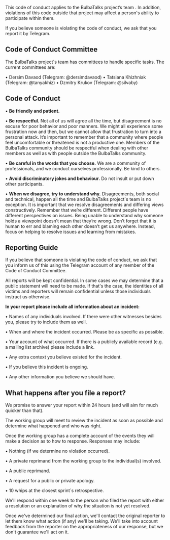 This code of conduct applies to the BulbaTalks project’s team . In addition, violations of this code outside that project may affect a person's ability to participate within them.

If you believe someone is violating the code of conduct, we ask that you report it by Telegram.

## Code of Conduct Committee

The BulbaTalks project`s team has committees to handle specific tasks. The current committees are:

•  Dersim Davaod  (Telegram: @dersimdavaod)
•  Tatsiana Khizhniak (Telegram: @tanyakhiz)
•  Dzmitry Krukov (Telegram: @silvaby)

## Code of Conduct

•  **Be friendly and patient.**

•  **Be respectful.** Not all of us will agree all the time, but disagreement is no excuse for poor behavior and poor manners. We might all experience some frustration now and then, but we cannot allow that frustration to turn into a personal attack. It’s important to remember that a community where people feel uncomfortable or threatened is not a productive one. Members of the BulbaTalks community should be respectful when dealing with other members as well as with people outside the BulbaTalks community.

•  **Be careful in the words that you choose.** We are a community of professionals, and we conduct ourselves professionally. Be kind to others. 

•  **Avoid discriminatory jokes and behaviour.** Do not insult or put down other participants. 

•  **When we disagree, try to understand why.** Disagreements, both social and technical, happen all the time and BulbaTalks project`s team is no exception. It is important that we resolve disagreements and differing views constructively. Remember that we’re different. Different people have different perspectives on issues. Being unable to understand why someone holds a viewpoint doesn’t mean that they’re wrong. Don’t forget that it is human to err and blaming each other doesn’t get us anywhere. Instead, focus on helping to resolve issues and learning from mistakes.

## Reporting Guide

If you believe that someone is violating the code of conduct, we ask that you inform us of this using the Telegram account of any member of the Code of Conduct Committee.

All reports will be kept confidential. In some cases we may determine that a public statement will need to be made. If that's the case, the identities of all victims and reporters will remain confidential unless those individuals instruct us otherwise.

**In your report please include all information about an incident:**

•  Names of any individuals involved. If there were other witnesses besides you, please try to include them as well.

•  When and where the incident occurred. Please be as specific as possible.

•  Your account of what occurred. If there is a publicly available record (e.g. a mailing list archive) please include a link.

•  Any extra context you believe existed for the incident.

•  If you believe this incident is ongoing.

•  Any other information you believe we should have.

## What happens after you file a report?

We promise to answer your report within 24 hours (and will aim for much quicker than that).

The working group will meet to review the incident as soon as possible and determine what happened and who was right.

Once the working group has a complete account of the events they will make a decision as to how to response. Responses may include:

•  Nothing (if we determine no violation occurred).

•  A private reprimand from the working group to the individual(s) involved.

•  A public reprimand.

•  A request for a public or private apology.

•  10 whips at the closest sprint`s retrospective.

We'll respond within one week to the person who filed the report with either a resolution or an explanation of why the situation is not yet resolved.

Once we've determined our final action, we'll contact the original reporter to let them know what action (if any) we'll be taking. We'll take into account feedback from the reporter on the appropriateness of our response, but we don't guarantee we'll act on it.
